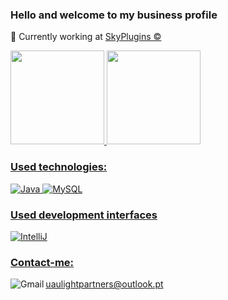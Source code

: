 ### Hello and welcome to my business profile

💼 Currently working at <a href="https://skyplugins.com.br">SkyPlugins ©</a>

<div>
  <a href="https://github.com/BADnotice">
  <img height="150em" src="https://github-readme-stats.vercel.app/api?username=IamLightxx&show_icons=true&theme=dracula&include_all_commits=true&count_private=true"/>
  <img height="150em" src="https://github-readme-stats.vercel.app/api/top-langs/?username=IamLightxx&layout=compact&langs_count=7&theme=dracula"/>
</div>


### Used technologies:

  ![Java](https://img.shields.io/badge/Java-f89820?style=for-the-badge&logo=java&logoColor=white)
  ![MySQL](https://img.shields.io/badge/MySQL-00758F?style=for-the-badge&logo=mysql&logoColor=white)

### Used development interfaces

  ![IntelliJ](https://img.shields.io/badge/IntelliJ-000000?style=for-the-badge&logo=intellij-idea&logoColor=blue)
  
### Contact-me:

  <img align="left" alt="Gmail" target="_blank" src="https://img.shields.io/badge/Gmail-D14836?style=for-the-badge&logo=gmail&logoColor=white"/>
  <string>uaulightpartners@outlook.pt</string>
